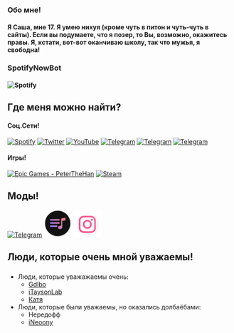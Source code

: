 ### Обо мне!
#### Я Саша, мне 17. Я умею нихуя (кроме чуть в питон и чуть-чуть в сайты). Если вы подумаете, что я позер, то Вы, возможно, окажитесь правы. Я, кстати, вот-вот оканчиваю школу, так что мужья, я свободна!

### SpotifyNowBot
#### ![Spotify](https://a-beryl.vercel.app//api/spotify)

## Где меня можно найти?
#### Соц.Сети!
<p align="left">
  <a href="https://open.spotify.com/user/frzo48r5rx3wx03vi1j0viy5k"><img alt="Spotify" title="Spotify" height="32" width="32" src="https://raw.githubusercontent.com/peterthehan/peterthehan/master/assets/spotify.svg"></a>
  <a href="https://twitter.com/dina_idi_nahui"><img alt="Twitter" title="Twitter" height="32" width="32" src="https://raw.githubusercontent.com/peterthehan/peterthehan/master/assets/twitter.svg"></a>
  <a href="https://www.youtube.com/channel/UCOT2dstoaF2vYg1WfvDakwg"><img alt="YouTube" title="YouTube" height="32" width="32" src="https://raw.githubusercontent.com/peterthehan/peterthehan/master/assets/youtube.svg"></a>
  <a href=https://www.t.me/Saha_Glens><img alt='Telegram' title='Я в Телеграм!' height='32' width='32' 
src="https://www.svgrepo.com/show/303292/telegram-logo.svg"></a>
  <a href=https://www.t.me/Saha_Glens_Blog><img alt='Telegram' title='Мой блог в Телеграм!' height='32' width='32' 
src="https://www.svgrepo.com/show/303292/telegram-logo.svg"></a>
  <a href=https://t.me/dannie_SahaGlens><img alt='Telegram' title='Все ссылки!' height='32' width='32' 
src="https://www.svgrepo.com/show/303292/telegram-logo.svg"></a>
</p>

#### Игры!
<p align="left">
  <a href="#"><img alt="Epic Games - PeterTheHan" title="NavernoeDa" height="32" width="32" src="https://raw.githubusercontent.com/peterthehan/peterthehan/master/assets/epicgames.svg"></a>
  <a href="https://steamcommunity.com/id/Navernoe_Da"><img alt="Steam" title="Steam" height="32" width="32" src="https://raw.githubusercontent.com/peterthehan/peterthehan/master/assets/steam.svg"></a>
</p>

## Моды!
<p align='left'>
    <a href=https://www.t.me/Vtosters><img alt='Telegram' title='Ахуеный мод на ВК' height='72' width='72' 
src="https://upload.wikimedia.org/wikipedia/commons/b/b2/VTosters_logo.svg"></a>
  <a href=https://www.t.me/vkxci><img alt='Telegram' title='Ахуеный мод на ВК, а именно музыка' height='62' width='62' 
src="vkx.png"></a>
  <a href=https://t.me/instander><img alt='Telegram' title='Ахуеный мод на Инстаграм' height='62' width='62' 
src="instander.png"></a>
</p>

## Люди, которые очень мной уважаемы!
### 
* Люди, которые уважажаемы очень:
  * [Gdlbo](https://t.me/gdlbo)
   * [iTaysonLab](https://t.me/iTaysonLab)
   * [Катя](https://t.me/damncxred)
* Люди, которые были уважаемы, но оказались долбаёбами:
  * Нередофф
  * [iNeoony](http://t.me/iNeoony)
